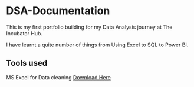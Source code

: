 # DSA-Documentation
This is my first portfolio building for my Data Analysis journey at The Incubator Hub.

I have learnt a quite number of things from Using Excel to SQL to Power BI.

## Tools used
MS Excel for Data cleaning [Download Here](https:www.microsoft.com)
